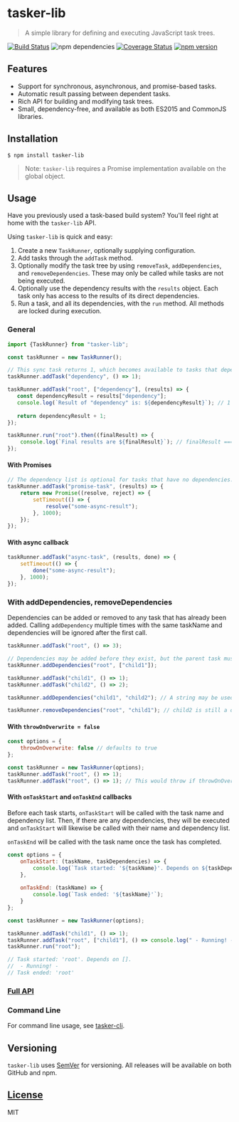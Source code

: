 # tasker-lib

> A simple library for defining and executing JavaScript task trees.

[![Build Status](https://travis-ci.org/pnann/tasker-lib.svg)](https://travis-ci.org/pnann/tasker-lib)
![npm dependencies](https://david-dm.org/pnann/tasker-lib.svg)
[![Coverage Status](https://coveralls.io/repos/github/pnann/tasker-lib/badge.svg?branch=master)](https://coveralls.io/github/pnann/tasker-lib?branch=master) 
[![npm version](https://badge.fury.io/js/tasker-lib.svg)](https://badge.fury.io/js/tasker-lib)

## Features
* Support for synchronous, asynchronous, and promise-based tasks.
* Automatic result passing between dependent tasks.
* Rich API for building and modifying task trees.
* Small, dependency-free, and available as both ES2015 and CommonJS libraries.

## Installation
```console
$ npm install tasker-lib
```
> Note: `tasker-lib` requires a Promise implementation available on the global object.

## Usage

Have you previously used a task-based build system? You'll feel right at home with the `tasker-lib` API.

Using `tasker-lib` is quick and easy:
1. Create a new `TaskRunner`, optionally supplying configuration.
2. Add tasks through the `addTask` method. 
3. Optionally modify the task tree by using `removeTask`, `addDependencies`, and `removeDependencies`. These may only be called
   while tasks are not being executed.
4. Optionally use the dependency results with the `results` object. Each task only has access to the results of its direct dependencies.
5. Run a task, and all its dependencies, with the `run` method. All methods are locked during execution.

### General
```javascript
import {TaskRunner} from "tasker-lib";

const taskRunner = new TaskRunner();

// This sync task returns 1, which becomes available to tasks that depend on it through the "results" object.
taskRunner.addTask("dependency", () => 1);

taskRunner.addTask("root", ["dependency"], (results) => {
   const dependencyResult = results["dependency"];
   console.log(`Result of "dependency" is: ${dependencyResult}`); // 1
   
   return dependencyResult + 1;
});

taskRunner.run("root").then((finalResult) => {
    console.log(`Final results are ${finalResult}`); // finalResult === 2
});
```

#### With Promises
```javascript
// The dependency list is optional for tasks that have no dependencies.
taskRunner.addTask("promise-task", (results) => {
    return new Promise((resolve, reject) => {
        setTimeout(() => {
            resolve("some-async-result");
        }, 1000);
    });
});
```

#### With async callback
```javascript
taskRunner.addTask("async-task", (results, done) => {
    setTimeout(() => {
        done("some-async-result");
    }, 1000);
});
```

### With addDependencies, removeDependencies
Dependencies can be added or removed to any task that has already been added. Calling `addDependency` multiple times with
the same taskName and dependencies will be ignored after the first call.

```javascript
taskRunner.addTask("root", () => 3);

// Dependencies may be added before they exist, but the parent task must exist at this point.
taskRunner.addDependencies("root", ["child1"]);

taskRunner.addTask("child1", () => 1);
taskRunner.addTask("child2", () => 2);

taskRunner.addDependencies("child1", "child2"); // A string may be used for sole dependencies.

taskRunner.removeDependencies("root", "child1"); // child2 is still a dependency of child1, but not of root.
```

#### With `throwOnOverwrite = false`
```javascript
const options = {
    throwOnOverwrite: false // defaults to true
};

const taskRunner = new TaskRunner(options);
taskRunner.addTask("root", () => 1);
taskRunner.addTask("root", () => 1); // This would throw if throwOnOverwrite is true.
```

#### With `onTaskStart` and `onTaskEnd` callbacks
Before each task starts, `onTaskStart` will be called with the task name and dependency list. Then, if there are any
dependencies, they will be executed and `onTaskStart` will likewise be called with their name and dependency list.

`onTaskEnd` will be called with the task name once the task has completed. 

```javascript
const options = {
    onTaskStart: (taskName, taskDependencies) => {
        console.log(`Task started: '${taskName}'. Depends on ${taskDependencies}.`);  
    },
    
    onTaskEnd: (taskName) => {
        console.log(`Task ended: '${taskName}'`);
    }
};

const taskRunner = new TaskRunner(options);

taskRunner.addTask("child1", () => 1);
taskRunner.addTask("root", ["child1"], () => console.log(" - Running! - "));
taskRunner.run("root");

// Task started: 'root'. Depends on [].
//  - Running! -
// Task ended: 'root'
```

### [Full API](tasker-lib.d.ts)

### Command Line
For command line usage, see [tasker-cli](https://github.org/pnann/tasker-cli).

## Versioning
`tasker-lib` uses [SemVer](http://semver.org/) for versioning. All releases will be available on both GitHub and npm.

## [License](LICENSE)
MIT

